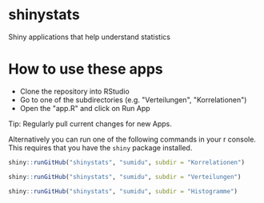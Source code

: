# shinystats
Shiny applications that help understand statistics 

# How to use these apps
- Clone the repository into RStudio
- Go to one of the subdirectories (e.g. "Verteilungen", "Korrelationen")
- Open the "app.R" and click on Run App

Tip: Regularly pull current changes for new Apps.


Alternatively you can run one of the following commands in your r console. This requires that you have the `shiny` package installed.

```r
shiny::runGitHub("shinystats", "sumidu", subdir = "Korrelationen")

shiny::runGitHub("shinystats", "sumidu", subdir = "Verteilungen")

shiny::runGitHub("shinystats", "sumidu", subdir = "Histogramme")

```
